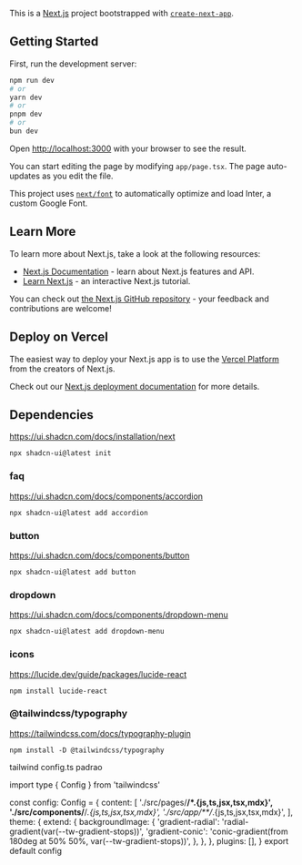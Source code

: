 This is a [Next.js](https://nextjs.org/) project bootstrapped with [`create-next-app`](https://github.com/vercel/next.js/tree/canary/packages/create-next-app).

## Getting Started

First, run the development server:

```bash
npm run dev
# or
yarn dev
# or
pnpm dev
# or
bun dev
```

Open [http://localhost:3000](http://localhost:3000) with your browser to see the result.

You can start editing the page by modifying `app/page.tsx`. The page auto-updates as you edit the file.

This project uses [`next/font`](https://nextjs.org/docs/basic-features/font-optimization) to automatically optimize and load Inter, a custom Google Font.

## Learn More

To learn more about Next.js, take a look at the following resources:

- [Next.js Documentation](https://nextjs.org/docs) - learn about Next.js features and API.
- [Learn Next.js](https://nextjs.org/learn) - an interactive Next.js tutorial.

You can check out [the Next.js GitHub repository](https://github.com/vercel/next.js/) - your feedback and contributions are welcome!

## Deploy on Vercel

The easiest way to deploy your Next.js app is to use the [Vercel Platform](https://vercel.com/new?utm_medium=default-template&filter=next.js&utm_source=create-next-app&utm_campaign=create-next-app-readme) from the creators of Next.js.

Check out our [Next.js deployment documentation](https://nextjs.org/docs/deployment) for more details.

## Dependencies

https://ui.shadcn.com/docs/installation/next

```
npx shadcn-ui@latest init
```

### faq

https://ui.shadcn.com/docs/components/accordion

```
npx shadcn-ui@latest add accordion
```

### button

https://ui.shadcn.com/docs/components/button

```
npx shadcn-ui@latest add button
```

### dropdown

https://ui.shadcn.com/docs/components/dropdown-menu

```
npx shadcn-ui@latest add dropdown-menu
```

### icons

https://lucide.dev/guide/packages/lucide-react

```
npm install lucide-react
```

### @tailwindcss/typography

https://tailwindcss.com/docs/typography-plugin

```
npm install -D @tailwindcss/typography
```

tailwind config.ts padrao

import type { Config } from 'tailwindcss'

const config: Config = {
content: [
'./src/pages/**/*.{js,ts,jsx,tsx,mdx}',
'./src/components/**/*.{js,ts,jsx,tsx,mdx}',
'./src/app/**/*.{js,ts,jsx,tsx,mdx}',
],
theme: {
extend: {
backgroundImage: {
'gradient-radial': 'radial-gradient(var(--tw-gradient-stops))',
'gradient-conic':
'conic-gradient(from 180deg at 50% 50%, var(--tw-gradient-stops))',
},
},
},
plugins: [],
}
export default config
